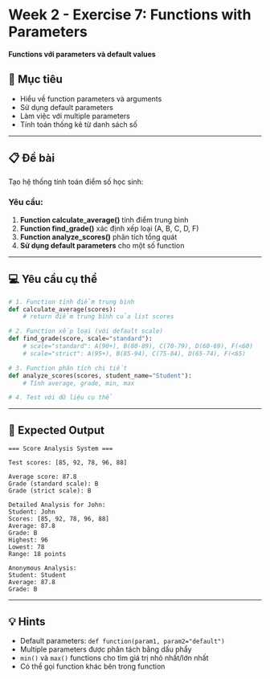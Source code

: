 # Week 2 - Exercise 7: Functions with Parameters

**Functions với parameters và default values**

## 🎯 Mục tiêu

- Hiểu về function parameters và arguments
- Sử dụng default parameters
- Làm việc với multiple parameters
- Tính toán thống kê từ danh sách số

---

## 📋 Đề bài

Tạo hệ thống tính toán điểm số học sinh:

### Yêu cầu:

1. **Function calculate_average()** tính điểm trung bình
2. **Function find_grade()** xác định xếp loại (A, B, C, D, F)
3. **Function analyze_scores()** phân tích tổng quát
4. **Sử dụng default parameters** cho một số function

---

## 💻 Yêu cầu cụ thể

```python
# 1. Function tính điểm trung bình
def calculate_average(scores):
    # return điểm trung bình của list scores

# 2. Function xếp loại (với default scale)
def find_grade(score, scale="standard"):
    # scale="standard": A(90+), B(80-89), C(70-79), D(60-69), F(<60)
    # scale="strict": A(95+), B(85-94), C(75-84), D(65-74), F(<65)

# 3. Function phân tích chi tiết
def analyze_scores(scores, student_name="Student"):
    # Tính average, grade, min, max

# 4. Test với dữ liệu cụ thể
```

---

## 🎯 Expected Output

```
=== Score Analysis System ===

Test scores: [85, 92, 78, 96, 88]

Average score: 87.8
Grade (standard scale): B
Grade (strict scale): B

Detailed Analysis for John:
Student: John
Scores: [85, 92, 78, 96, 88]
Average: 87.8
Grade: B
Highest: 96
Lowest: 78
Range: 18 points

Anonymous Analysis:
Student: Student
Average: 87.8
Grade: B
```

---

## 💡 Hints

- Default parameters: `def function(param1, param2="default")`
- Multiple parameters được phân tách bằng dấu phẩy
- `min()` và `max()` functions cho tìm giá trị nhỏ nhất/lớn nhất
- Có thể gọi function khác bên trong function
